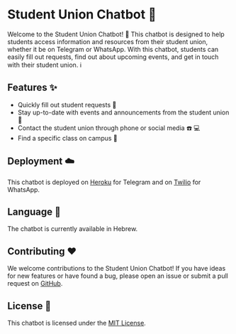 # Student Union Chatbot :rocket:

Welcome to the Student Union Chatbot! :wave: This chatbot is designed to help students access information and resources from their student union, whether it be on Telegram or WhatsApp. With this chatbot, students can easily fill out requests, find out about upcoming events, and get in touch with their student union. :information_source:

## Features :sparkles:

- Quickly fill out student requests :memo:
- Stay up-to-date with events and announcements from the student union :calendar:
- Contact the student union through phone or social media :phone: :computer:
- Find a specific class on campus :school:

## Deployment :cloud:

This chatbot is deployed on [Heroku](https://www.heroku.com/) for Telegram and on [Twilio](https://www.twilio.com/) for WhatsApp.

## Language :speech_balloon:

The chatbot is currently available in Hebrew.

## Contributing :heart:

We welcome contributions to the Student Union Chatbot! If you have ideas for new features or have found a bug, please open an issue or submit a pull request on [GitHub](https://github.com/).

## License :book:

This chatbot is licensed under the [MIT License](LICENSE).
